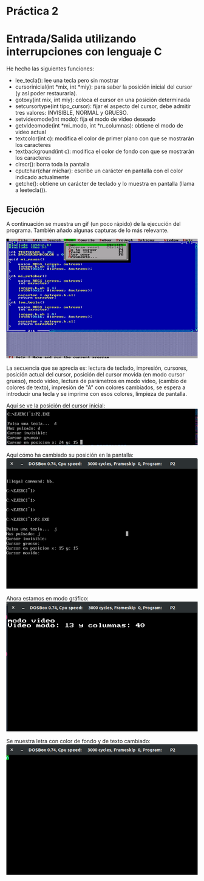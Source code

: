 # Práctica 2
# Entrada/Salida utilizando interrupciones con lenguaje C


He hecho las siguientes funciones:

* lee_tecla(): lee una tecla pero sin mostrar
* cursorinicial(int *mix, int *miy): para saber la posición inicial del cursor (y así poder restaurarla).
* gotoxy(int mix, int miy): coloca el cursor en una posición determinada
* setcursortype(int tipo_cursor): fijar el aspecto del cursor, debe admitir tres valores: INVISIBLE, NORMAL y GRUESO.
* setvideomode(int modo): fija el modo de video deseado
* getvideomode(int *mi_modo, int *n_columnas): obtiene el modo de video actual
* textcolor(int c): modifica el color de primer plano con que se mostrarán los caracteres
* textbackground(int c): modifica el color de fondo con que se mostrarán los caracteres
* clrscr(): borra toda la pantalla
* cputchar(char michar): escribe un carácter en pantalla con el color indicado actualmente
* getche(): obtiene un carácter de teclado y lo muestra en pantalla (llama a leetecla()).


## Ejecución

A continuación se muestra un gif (un poco rápido) de la ejecución del programa. También añado algunas capturas de lo más relevante.

![Gif del programa ejecutándose](pantalla.gif)

La secuencia que se aprecia es: lectura de teclado, impresión, cursores, posición actual del cursor, posición del cursor movida (en modo cursor grueso), modo video, lectura de parámetros en modo video, (cambio de colores de texto), impresión de "A" con colores cambiados, se espera a introducir una tecla y se imprime con esos colores, limpieza de pantalla.

Aquí se ve la posición del cursor inicial:
![Cursor inicial](pos_cursor_inicial.png)

Aquí cómo ha cambiado su posición en la pantalla:
![Cursor movido](pos_cursor_movido.png)

Ahora estamos en modo gráfico:
![Modo grafico](modo_grafico.png)

Se muestra letra con color de fondo y de texto cambiado:
![letra](letra.png)